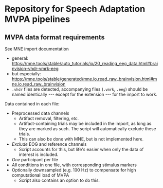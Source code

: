 # Repository for Speech Adaptation MVPA pipelines

## MVPA data format requirements

See MNE import documentation
- general: https://mne.tools/stable/auto_tutorials/io/20_reading_eeg_data.html#brainvision-vhdr-vmrk-eeg
- but especially: https://mne.tools/stable/generated/mne.io.read_raw_brainvision.html#mne.io.read_raw_brainvision
- ```.vhdr``` files are detected, accompanying files (```.vmrk```, ```.eeg```) should be named identically --- except for the extension ---  for the import to work.

Data contained in each file:
- Preprocessed data channels
  - Artifact removal, filtering, etc.
  - Artifact-containing trials may be included in the import, as long as they are marked as such. The script will automatically exclude these trials.
  - This can also be done with MNE, but is not implemented here.
- *Exclude* EOG and reference channels
  - Script accounts for this, but life's easier when only the data of interest is included.
- *One* participant per file
- *All* conditions in one file, with corresponding stimulus markers
- Optionally downsampled (e.g. 100 Hz) to compensate for high computational load of MVPA
  - Script also contains an option to do this.